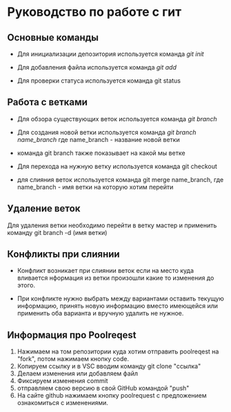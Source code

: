 # Руководство по работе с гит

## Основные команды

* Для инициализации депозитория используется команда *git init* 
* Для добавления файла используется команда *git add*

* Для проверки статуса используется команда git status

## Работа с ветками

* Для обзора существующих веток используется команда *git branch*

* Для создания новой ветки используется команда *git branch name_branch* где name_branch - название новой ветки

* команда git branch также показывает на какой мы ветке

* Для перехода на нужную ветку используется команда git checkout

* для слияния веток используется команда git merge name_branch, где name_branch - имя ветки на которую хотим перейти

## Удаление веток

Для удаления ветки необходимо перейти в ветку мастер и применить команду git branch -d (имя ветки)

## Конфликты при слиянии

* Конфликт возникает при слиянии веток если на место куда вливается нформация из ветки произошли какие то изменения до этого.

* При конфликте нужно выбрать между вариантами оставить текущую информацию, принять новую информацию вместо имеющейся или применить оба варианта и вручную удалить не нужное. 

## Информация про Poolreqest

1. Нажимаем на том репозитории куда хотим отправить poolreqest на "fork", потом нажимаем кнопку code.
2. Копируем ссылку и в VSC вводим команду git clone "ссылка"
3. Делаем изменения  или добавляем файл
4. Фиксируем изменения commit 
5. отправляем свою версию в свой GitHub командой "push"
6. На сайте github нажимаем кнопку poolrequest с предложением ознакомиться с изменениями.
